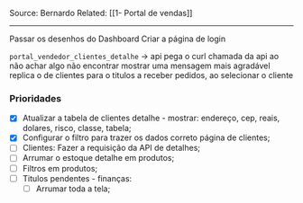 Source: Bernardo
Related: [[1- Portal de vendas]]

---

Passar os desenhos do Dashboard
Criar a página de login

`portal_vendedor_clientes_detalhe` -> api
pega o curl
chamada da api
ao não achar algo não encontrar mostrar uma mensagem mais agradável
replica o de clientes para o titulos a receber
pedidos, ao selecionar o cliente

### Prioridades
- [x] Atualizar a tabela de clientes detalhe - mostrar: endereço, cep, reais, dolares, risco, classe, tabela;
- [x] Configurar o filtro para trazer os dados correto página de clientes;
- [ ] Clientes: Fazer a requisição da API de detalhes;
- [ ] Arrumar o estoque detalhe em produtos;
- [ ] Filtros em produtos;
- [ ] Titulos pendentes - finanças:
	- [ ] Arrumar toda a tela;

